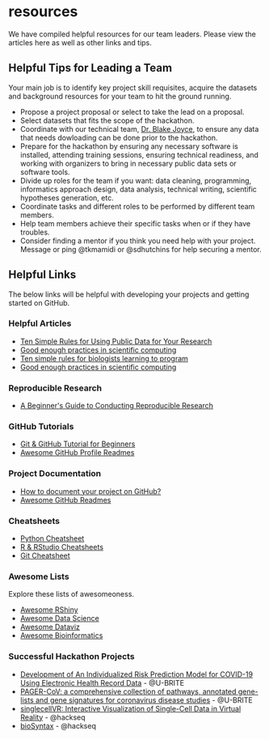 # resources

We have compiled helpful resources for our team leaders. Please view the articles here as well as other links and tips.

## Helpful Tips for Leading a Team

Your main job is to identify key project skill requisites, acquire the datasets and background resources for your team to hit the ground running.

- Propose a project proposal or select to take the lead on a proposal.
- Select datasets that fits the scope of the hackathon.
- Coordinate with our technical team, [Dr. Blake Joyce](), to ensure any data that needs dowloading can be done prior to the hackathon.
- Prepare for the hackathon by ensuring any necessary software is installed, attending training sessions, ensuring technical readiness, and working with organizers to bring in necessary public data sets or software tools.
- Divide up roles for the team if you want: data cleaning, programming, informatics approach design, data analysis, technical writing, scientific hypotheses generation, etc.
- Coordinate tasks and different roles to be performed by different team members.
- Help team members achieve their specific tasks when or if they have troubles.
- Consider finding a mentor if you think you need help with your project. Message or ping @tkmamidi or @sdhutchins for help securing a mentor.

## Helpful Links

The below links will be helpful with developing your projects and getting started on GitHub. 

### Helpful Articles

- [Ten Simple Rules for Using Public Data for Your Research](https://github.com/u-brite/team-leaders-2022/blob/main/resources/ten-simple-rules-for-using-public-data-for-your-research.pdf.pdf)
- [Good enough practices in scientific computing](https://github.com/u-brite/team-leaders-2022/blob/main/resources/good-enough-practices-in-scientific-computing.pdf)
- [Ten simple rules for biologists learning to program](https://journals.plos.org/ploscompbiol/article?id=10.1371/journal.pcbi.1005871)
- [Good enough practices in scientific computing](https://journals.plos.org/ploscompbiol/article?id=10.1371/journal.pcbi.1005510)

### Reproducible Research

- [A Beginner's Guide to Conducting Reproducible Research
](https://esajournals.onlinelibrary.wiley.com/doi/10.1002/bes2.1801)

### GitHub Tutorials

- [Git & GitHub Tutorial for Beginners](https://product.hubspot.com/blog/git-and-github-tutorial-for-beginners)
- [Awesome GitHub Profile Readmes](https://github.com/abhisheknaiidu/awesome-github-profile-readme)

### Project Documentation

- [How to document your project on GitHub?](https://taimoorsattar.com/blogs/document-your-repository-in-github)
- [Awesome GitHub Readmes](https://github.com/matiassingers/awesome-readme)

### Cheatsheets
 
 - [Python Cheatsheet](https://s3.amazonaws.com/assets.datacamp.com/blog_assets/PythonForDataScience.pdf)
 - [R & RStudio Cheatsheets](https://www.rstudio.com/resources/cheatsheets/)
 - [Git Cheatsheet](https://education.github.com/git-cheat-sheet-education.pdf)

 ### Awesome Lists

 Explore these lists of awesomeoness.

 - [Awesome RShiny](https://grabear.github.io/awesome-rshiny/)  
 - [Awesome Data Science](https://awesomerank.github.io/lists/bulutyazilim/awesome-datascience.html)  
 - [Awesome Dataviz](https://github.com/javierluraschi/awesome-dataviz)  
 - [Awesome Bioinformatics](https://github.com/danielecook/Awesome-Bioinformatics)
 
### Successful Hackathon Projects

 - [Development of An Individualized Risk Prediction Model for COVID-19 Using Electronic Health Record Data](https://www.frontiersin.org/articles/10.3389/fdata.2021.675882/full) - @U-BRITE  
 - [PAGER-CoV: a comprehensive collection of pathways, annotated gene-lists and gene signatures for coronavirus disease studies](https://academic.oup.com/nar/article/49/D1/D589/6007666?login=true) - @U-BRITE  
 - [singlecellVR: Interactive Visualization of Single-Cell Data in Virtual Reality](https://www.frontiersin.org/articles/10.3389/fgene.2021.764170/full?field=&id=764170&journalName=Frontiers_in_Genetics&utm_campaign=Email_publication&utm_content=T1_11.5e1_author&utm_medium=Email&utm_source=Email_to_authors_) - @hackseq  
 - [bioSyntax](https://bmcbioinformatics.biomedcentral.com/articles/10.1186/s12859-018-2315-y) - @hackseq
 